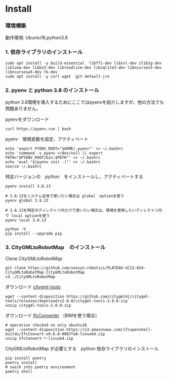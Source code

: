 # Install

### 環境構築
動作環境: Ubuntu18,python3.8

### 1. 依存ライブラリのインストール
```
sudo apt install -y build-essential  libffi-dev libssl-dev zlib1g-dev liblzma-dev libbz2-dev libreadline-dev libsqlite3-dev libncurses5-dev libncursesw5-dev tk-dev  
sudo apt install -y curl wget  git default-jre
```
### 2.  pyenv と python 3.8 のインストール
python 3.8環境を導入するためにここではpyenvを紹介しますが、他の方法でも問題ありません。

pyenvをダウンロード
````
curl https://pyenv.run | bash
````

pyenv　環境変数を設定、アクティベート
````
echo 'export PYENV_ROOT="$HOME/.pyenv"' >> ~/.bashrc
echo 'command -v pyenv >/dev/null || export PATH="$PYENV_ROOT/bin:$PATH"' >> ~/.bashrc
echo 'eval "$(pyenv init -)"' >> ~/.bashrc
source ~/.bashrc
````

特定バージョンの　python　をインストールし、アクティベートする
````
pyenv install 3.8.13
````
````
# 3.8.13をシステム全体で使いたい場合は global　optionを使う
pyenv global 3.8.13

# 3.8.13を特定のディレクトリ内だけで使いたい場合は、環境を使用したいディレクトリ内で local optionを使う
pyenv local 3.8.13

python -V
pip install --upgrade pip
````

### 3.  CityGMLtoRobotMap　のインストール 
Clone CityGMLtoRobotMap
````
git clone https://github.com/sensyn-robotics/PLATEAU-UC22-024-CityGMLtoRobotMap CityGMLtoRobotMap
cd ./CityGMLtoRobotMap
````

ダウンロード [citygml-tools](https://github.com/citygml4j/citygml-tools)
````
wget --content-disposition https://github.com/citygml4j/citygml-tools/releases/download/v2.0.0/citygml-tools-2.0.0.zip
unzip citygml-tools-2.0.0.zip
````

ダウンロード [IfcConverter](https://blenderbim.org/docs-python/ifcconvert/installation.html) （BIMを使う場合）
````
# operation checked on only ubuntu18 
wget --content-disposition https://s3.amazonaws.com/ifcopenshell-builds/IfcConvert-v0.6.0-0087fa8-linux64.zip
unzip IfcConvert-*-linux64.zip
````

CityGMLtoRobotMap が必要とする　python 依存ライブラリのインストール
````
pip install poetry
poetry install
# swich into poetry environment
poetry shell
````
   



